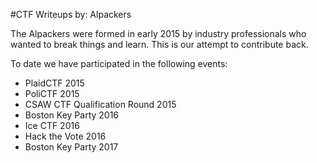 #CTF Writeups
by: Alpackers

The Alpackers were formed in early 2015 by industry professionals who wanted to break things and learn.  This is our attempt to contribute back.

To date we have participated in the following events:
* PlaidCTF 2015
* PoliCTF 2015
* CSAW CTF Qualification Round 2015
* Boston Key Party 2016
* Ice CTF 2016
* Hack the Vote 2016
* Boston Key Party 2017
